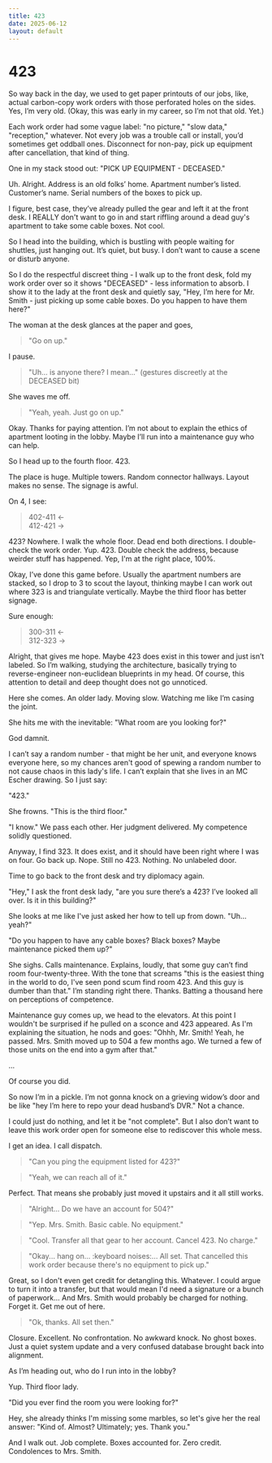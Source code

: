 ```yaml
---
title: 423
date: 2025-06-12
layout: default
---
```

# 423

So way back in the day, we used to get paper printouts of our jobs,
like, actual carbon-copy work orders with those perforated holes on the sides.
Yes, I’m very old. (Okay, this was early in my career, so I’m not that old. Yet.)

Each work order had some vague label: "no picture," "slow data," "reception," whatever.
Not every job was a trouble call or install, you’d sometimes get oddball ones.
Disconnect for non-pay, pick up equipment after cancellation, that kind of thing.

One in my stack stood out:
"PICK UP EQUIPMENT - DECEASED."

Uh. Alright. Address is an old folks’ home. Apartment number’s listed.
Customer’s name. Serial numbers of the boxes to pick up.

I figure, best case, they’ve already pulled the gear and left it at the front desk.
I REALLY don't want to go in and start riffling around a dead guy's apartment
to take some cable boxes. Not cool.

So I head into the building, which is bustling with people waiting for shuttles,
just hanging out. It’s quiet, but busy. I don’t want to cause a scene or disturb anyone.

So I do the respectful discreet thing - I walk up to the front desk, fold my work
order over so it shows "DECEASED" - less information to absorb.
I show it to the lady at the front desk and quietly say,
"Hey, I’m here for Mr. Smith - just picking up some cable boxes.
Do you happen to have them here?"

The woman at the desk glances at the paper and goes,
> "Go on up."

I pause.
> "Uh... is anyone there? I mean..." (gestures discreetly at the DECEASED bit)

She waves me off.
> "Yeah, yeah. Just go on up."

Okay. Thanks for paying attention. I’m not about to explain the ethics
of apartment looting in the lobby. Maybe I’ll run into a
maintenance guy who can help.

So I head up to the fourth floor. 423.

The place is huge. Multiple towers. Random connector hallways.
Layout makes no sense. The signage is awful.

On 4, I see:  
> 402-411 ←  
> 412-421 →  

423? Nowhere. I walk the whole floor. Dead end both directions.
I double-check the work order. Yup. 423. Double check the address, because
weirder stuff has happened. Yep, I'm at the right place, 100%.

Okay, I’ve done this game before. Usually the apartment numbers are stacked, 
so I drop to 3 to scout the layout, thinking maybe I can work out where 323
is and triangulate vertically. Maybe the third floor has better signage.

Sure enough:  
> 300-311 ←  
> 312-323 →  

Alright, that gives me hope. Maybe 423 does exist in this tower and
just isn’t labeled. So I’m walking, studying the architecture,
basically trying to reverse-engineer non-euclidean blueprints in my head.
Of course, this attention to detail and deep thought does not go unnoticed.

Here she comes.
An older lady. Moving slow. Watching me like I’m casing the joint.

She hits me with the inevitable:
"What room are you looking for?"

God damnit.

I can’t say a random number - that might be her unit, and 
everyone knows everyone here, so my chances aren't good of
spewing a random number to not cause chaos in this lady's life.
I can’t explain that she lives in an MC Escher drawing.
So I just say:

"423."

She frowns.
"This is the third floor."

"I know."
We pass each other. Her judgment delivered. My competence
solidly questioned.

Anyway, I find 323. It does exist, and it should have been right where I was on four.
Go back up. Nope. Still no 423. Nothing. No unlabeled door.

Time to go back to the front desk and try diplomacy again.

"Hey," I ask the front desk lady, "are you sure there’s a 423?
I’ve looked all over. Is it in this building?"

She looks at me like I've just asked her how to tell up from down.
"Uh... yeah?"

"Do you happen to have any cable boxes? Black boxes? Maybe maintenance picked them up?"

She sighs. Calls maintenance. Explains, loudly, that some guy can’t
find room four-twenty-three. With the tone that screams "this is the easiest
thing in the world to do, I've seen pond scum find room 423. And this guy is 
dumber than that."
I’m standing right there. Thanks. Batting a thousand here on perceptions of
competence.

Maintenance guy comes up, we head to the elevators. At this point I wouldn't
be surprised if he pulled on a sconce and 423 appeared. As I'm explaining
the situation, he nods and goes: "Ohhh, Mr. Smith! Yeah, he passed.
Mrs. Smith moved up to 504 a few months ago. We turned a few of those units
on the end into a gym after that."

...

Of course you did.

So now I’m in a pickle. I’m not gonna knock on a grieving widow’s door
and be like "hey I’m here to repo your dead husband’s DVR." Not a chance.

I could just do nothing, and let it be "not complete".
But I also don’t want to leave this work order open for someone else to
rediscover this whole mess.

I get an idea. I call dispatch.

> "Can you ping the equipment listed for 423?"
 
> "Yeah, we can reach all of it."

Perfect. That means she probably just moved it upstairs and it all still works.

> "Alright... Do we have an account for 504?"

> "Yep. Mrs. Smith. Basic cable. No equipment."

> "Cool. Transfer all that gear to her account. Cancel 423. No charge."

> "Okay... hang on... :keyboard noises:... All set. That cancelled this work order
because there's no equipment to pick up."

Great, so I don't even get credit for detangling this. Whatever. I could argue
to turn it into a transfer, but that would mean I'd need a signature or
a bunch of paperwork... And Mrs. Smith would probably be charged for nothing.
Forget it. Get me out of here.

> "Ok, thanks. All set then."

Closure. Excellent. No confrontation. No awkward knock.
No ghost boxes. Just a quiet system update and a very confused
database brought back into alignment.

As I’m heading out, who do I run into in the lobby?

Yup. Third floor lady.

"Did you ever find the room you were looking for?"

Hey, she already thinks I'm missing some marbles, so let's give her the real answer:
"Kind of. Almost? Ultimately; yes. Thank you."

And I walk out.
Job complete. Boxes accounted for. Zero credit.
Condolences to Mrs. Smith.
